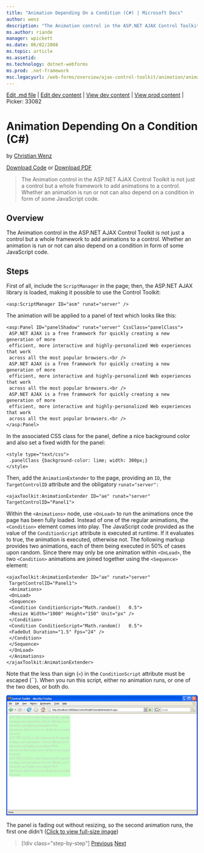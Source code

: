 ```yaml
---
title: "Animation Depending On a Condition (C#) | Microsoft Docs"
author: wenz
description: "The Animation control in the ASP.NET AJAX Control Toolkit is not just a control but a whole framework to add animations to a control. Whether an animation is..."
ms.author: riande
manager: wpickett
ms.date: 06/02/2008
ms.topic: article
ms.assetid: 
ms.technology: dotnet-webforms
ms.prod: .net-framework
msc.legacyurl: /web-forms/overview/ajax-control-toolkit/animation/animation-depending-on-a-condition-cs
---
```

[Edit .md file](C:\Projects\msc\dev\Msc.Www\Web.ASP\App_Data\github\web-forms\overview\ajax-control-toolkit\animation\animation-depending-on-a-condition-cs.md) | [Edit dev content](http://www.aspdev.net/umbraco#/content/content/edit/24782) | [View dev content](http://docs.aspdev.net/tutorials/web-forms/overview/ajax-control-toolkit/animation/animation-depending-on-a-condition-cs.html) | [View prod content](http://www.asp.net/web-forms/overview/ajax-control-toolkit/animation/animation-depending-on-a-condition-cs) | Picker: 33082

Animation Depending On a Condition (C#)
====================
by [Christian Wenz](https://github.com/wenz)

[Download Code](http://download.microsoft.com/download/f/9/a/f9a26acd-8df4-4484-8a18-199e4598f411/Animation4.cs.zip) or [Download PDF](http://download.microsoft.com/download/6/7/1/6718d452-ff89-4d3f-a90e-c74ec2d636a3/animation4CS.pdf)

> The Animation control in the ASP.NET AJAX Control Toolkit is not just a control but a whole framework to add animations to a control. Whether an animation is run or not can also depend on a condition in form of some JavaScript code.


## Overview

The Animation control in the ASP.NET AJAX Control Toolkit is not just a control but a whole framework to add animations to a control. Whether an animation is run or not can also depend on a condition in form of some JavaScript code.

## Steps

First of all, include the `ScriptManager` in the page; then, the ASP.NET AJAX library is loaded, making it possible to use the Control Toolkit:

    <asp:ScriptManager ID="asm" runat="server" />

The animation will be applied to a panel of text which looks like this:

    <asp:Panel ID="panelShadow" runat="server" CssClass="panelClass">    
     ASP.NET AJAX is a free framework for quickly creating a new generation of more    
     efficient, more interactive and highly-personalized Web experiences that work    
     across all the most popular browsers.<br />    
     ASP.NET AJAX is a free framework for quickly creating a new generation of more     
     efficient, more interactive and highly-personalized Web experiences that work   
     across all the most popular browsers.<br />    
     ASP.NET AJAX is a free framework for quickly creating a new generation of more     
     efficient, more interactive and highly-personalized Web experiences that work    
     across all the most popular browsers.<br />    
    </asp:Panel>

In the associated CSS class for the panel, define a nice background color and also set a fixed width for the panel:

    <style type="text/css">
     .panelClass {background-color: lime; width: 300px;}
    </style>

Then, add the `AnimationExtender` to the page, providing an `ID`, the `TargetControlID` attribute and the obligatory `runat="server":`

    <ajaxToolkit:AnimationExtender ID="ae" runat="server" TargetControlID="Panel1">

Within the `<Animations>` node, use `<OnLoad>` to run the animations once the page has been fully loaded. Instead of one of the regular animations, the `<Condition>` element comes into play. The JavaScript code provided as the value of the `ConditionScript` attribute is executed at runtime. If it evaluates to true, the animation is executed, otherwise not. The following markup provides two animations, each of them being executed in 50% of cases upon random. Since there may only be one animation within `<OnLoad>`, the two `<Condition>` animations are joined together using the `<Sequence>` element:

    <ajaxToolkit:AnimationExtender ID="ae" runat="server"
     TargetControlID="Panel1">
     <Animations>
     <OnLoad>
     <Sequence>
     <Condition ConditionScript="Math.random()   0.5">
     <Resize Width="1000" Height="150" Unit="px" />
     </Condition>
     <Condition ConditionScript="Math.random()   0.5">
     <FadeOut Duration="1.5" Fps="24" />
     </Condition>
     </Sequence>
     </OnLoad>
     </Animations>
    </ajaxToolkit:AnimationExtender>

Note that the less than sign (`<`) in the `ConditionScript` attribute must be escaped (``). When you run this script, either no animation runs, or one of the two does, or both do.


[![The panel is fading out without resizing, so the second animation runs, the first one didn't](animation-depending-on-a-condition-cs/_static/image2.png)](animation-depending-on-a-condition-cs/_static/image1.png)

The panel is fading out without resizing, so the second animation runs, the first one didn't ([Click to view full-size image](animation-depending-on-a-condition-cs/_static/image3.png))

>[!div class="step-by-step"] [Previous](executing-several-animations-after-each-other-cs.md) [Next](picking-one-animation-out-of-a-list-cs.md)